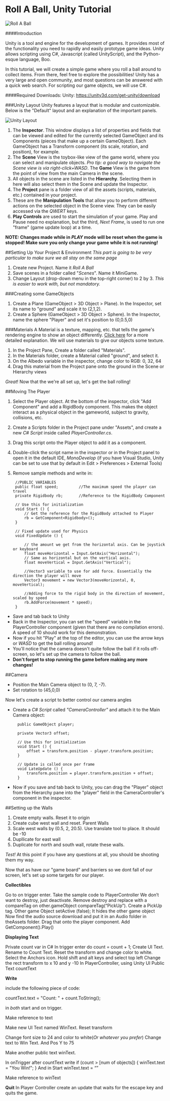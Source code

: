 # Roll A Ball, Unity Tutorial
![Roll A Ball](http://i.imgur.com/2PcxbWz.gif)

####Introduction

Unity is a tool and engine for the development of games. It provides most of the functionality you need to rapidly and easily prototype game ideas. Unity allows scripting using C#, Javascript (called UnityScript), and the Python-esque language, Boo.

In this tutorial, we will create a simple game where you roll a ball around to collect items. From there, feel free to explore the possibilities! Unity has a very large and open community, and most questions can be answered with a quick web search. For scripting our game objects, we will use C#.

####Required Downloads: 
Unity: https://unity3d.com/get-unity/download

###Unity Layout
Unity features a layout that is modular and customizable. Below is the "Default" layout and an explanation of the important panels.

![Unity Layout](http://i.imgur.com/9aCt2rK.png)

1. The **Inspector**. This window displays a list of properties and fields that can be viewed and edited for the currently selected GameObject and its Components (pieces that make up a certain GameObject). Each GameObject has a Transform component (its scale, rotation, and position), for example.
2. The **Scene** View is the toybox-like view of the game world, where you can select and manipulate objects. _Pro tip: a good way to navigate the Scene view is via right-click+WASD_. The **Game** View is the game from the point of view from the main Camera in the scene.
3. All objects in the scene are listed in the **Hierarchy**. Selecting them in here will also select them in the Scene and update the Inspector.
4. The **Project** pane is a folder view of all the assets (scripts, materials, etc.) contained in your project. 
5. These are the **Manipulation Tools** that allow you to perform different actions on the selected object in the Scene view. They can be easily accessed via the _QWERT_ keys.
6. **Play Controls** are used to start the simulation of your game. Play and Pause need no explanation, but the third, _Next Frame_, is used to run one "frame" (game update loop) at a time.

**NOTE: Changes made while in _PLAY_ mode will be reset when the game is stopped! Make sure you only change your game while it is not running!**

##Setting Up Your Project & Environment
_This part is going to be very particular to make sure we all stay on the same page_

1. Create new Project. Name it *Roll A Ball*
2. Save scenes in a folder called "_Scenes_". Name it MiniGame.
3. Change Layout (drop-down menu in the top-right corner) to 2 by 3. _This is easier to work with, but not mandatory._

###Creating some GameObjects
1. Create a Plane (GameObject > 3D Object > Plane). In the Inspector, set its name to "ground" and scale it to (2,1,2).
2. Create a Sphere (GameObject > 3D Object > Sphere). In the Inspector, name the sphere "Player" and set it's position to (0,0.5,0)

###Materials
A Material is a texture, mapping, etc. that tells the game's rendering engine to show an object differently. [Click here](http://gametextures.com/blog/2014/02/10/a-beginners-guide-to-video-game-materials/) for a more detailed explanation. We will use materials to give our objects some texture.

1. In the Project Pane, Create a folder called "Materials". 
2. In the Materials folder, create a Material called "ground", and select it.
3. On the Albedo variable in the inspector, change color to RGB: 0, 32, 64
4. Drag this material from the Project pane onto the ground in the Scene or Hierarchy views

*Great*! Now that the we're all set up, let's get the ball rolling!

##Moving The Player
1. Select the Player object. At the bottom of the inspector, click "Add Component" and add a RigidBody component. This makes the object interact as a physical object in the gameworld, subject to gravity, collisions, etc.
2. Create a Scripts folder in the Project pane under "Assets", and create a new _C# Script_ inside called _PlayerController.cs_.
3. Drag this script onto the Player object to add it as a component.
4. Double-click the script name in the inspector or in the Project panel to open it in the default IDE, _MonoDevelop_ (if you have Visual Studio, Unity can be set to use that by default in Edit > Preferences > External Tools)
4. Remove sample methods and write in:

        //PUBLIC VARIABLES
        public float speed;         //The maximum speed the player can travel
        private Rigidbody rb;       //Reference to the RigidBody Component
        
        // Use this for initialization
        void Start () {
            // Get the reference for the RigidBody attached to Player
            rb = GetComponent<Rigidbody>();
        }
        
        // Fixed update used for Physics
        void FixedUpdate () {
        
            // the amount we get from the horizontal axis. Can be joystick or keyboard
            float moveHorizontal = Input.GetAxis("Horizontal");
            // Same as horizontal but on the vertical axis.
            float moveVertical = Input.GetAxis("Vertical");
            
            //Vector3 variable to use for add force. Essentially the direction the player will move
            Vector3 movement = new Vector3(moveHorizontal, 0, moveVertical);
            
            //Adding force to the rigid body in the direction of movement, scaled by speed
            rb.AddForce(movement * speed);
        }

* Save and tab back to Unity
* Back in the Inspector, you can set the "speed" variable in the PlayerController component (given that there are no compilation errors). A speed of 10 should work for this demonstration.
* Now if you hit "Play" at the top of the editor, you can use the arrow keys or _WASD_ to get the ball rolling around!
* You'll notice that the camera doesn't quite follow the ball if it rolls off-screen, so let's set up the camera to follow the ball.
* **Don't forget to stop running the game before making any more changes!**

##Camera

* Position the Main Camera object to (0, 7, -7).
* Set rotation to (45,0,0)

Now let's create a script to better control our camera angles
* Create a _C# Script_ called _"CameraController"_ and attach it to the Main Camera object:

        public GameObject player;
        
        private Vector3 offset;
        
        // Use this for initialization
        void Start () {
            offset = transform.position - player.transform.position;
        }
        
        // Update is called once per frame
        void LateUpdate () {
            transform.position = player.transform.position + offset;
        }

* Now if you save and tab back to Unity, you can drag the "Player" object from the Hierarchy pane into the "player" field in the CameraController's component in the inspector.

##Setting up the Walls

1. Create empty walls. Reset it to origin
2. Create cube west wall and reset. Parent Walls
3. Scale west walls by (0.5, 2, 20.5). Use translate tool to place. It should be -10
4. Dupllicate for east wall
5. Duplicate for north and south wall, rotate these walls.

_Test!_  At this point if you have any questions at all, you should be shooting them my way.

Now that as have our "game board" and barriers so we dont fall of our screen, let's set up some targets for our player.

**Collectibles**

Go to on trigger enter. Take the sample code to PlayerController
We don’t want to destroy, just deactivate. 
Remove destroy and replace with a compareTag on other.gameObject 
compareTag(“PickUp”). Create a PickUp tag.
Other game Object setActive (false);
It hides the other game object  
Now find the audio source download and put it in an Audio folder in theAssets folder. Drag that onto the player component. Add GetComponent<AudioSource>().Play()

**Displaying Text**

Private count var in C#
In trigger enter do count = count + 1;
Create UI Text. Rename to Count Text. Reset the transform and change color to white.
Select the Anchors icon. Hold shift and alt keys and select top left
Change the rect transform to x 10 and y -10
In PlayerController, using Unity UI
Public Text countText

**Write**

include the following piece of code:

countText.text = "Count: " + count.ToString();

in *both* start and on trigger.

Make reference to text

Make new UI Text named WinText. Reset transform

Change font size to 24 and color to white(_Or whatever you prefer_)
Change text to Win Text. And Pos Y to 75

Make another public text winText.

In onTrigger after countText write
if (count > [num of objects]) {
                winText.text = "You Win!";
            }
And in Start winText.text = “”

Make reference to winText

**Quit**
In Player Controller create an update that waits for the escape key and quits the game.




























